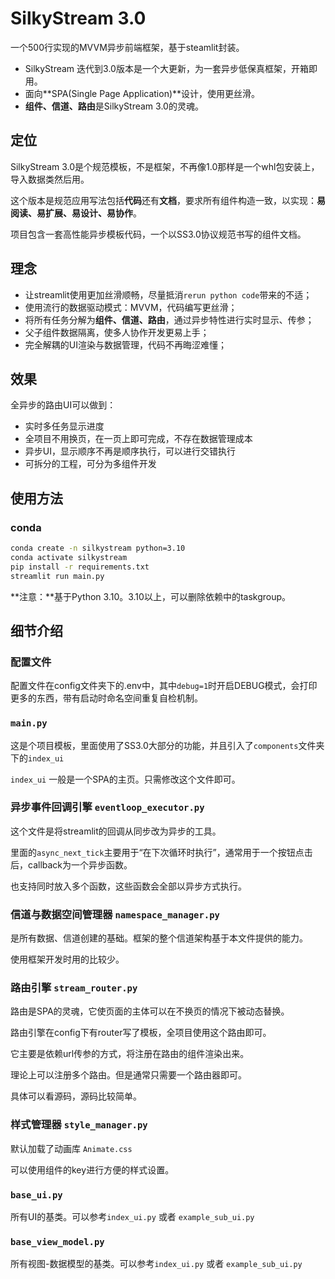 # SilkyStream 3.0

一个500行实现的MVVM异步前端框架，基于steamlit封装。

- SilkyStream 迭代到3.0版本是一个大更新，为一套异步低保真框架，开箱即用。
- 面向**SPA(Single Page Application)**设计，使用更丝滑。
- **组件、信道、路由**是SilkyStream 3.0的灵魂。

## 定位
SilkyStream 3.0是个规范模板，不是框架，不再像1.0那样是一个whl包安装上，导入数据类然后用。

这个版本是规范应用写法包括**代码**还有**文档**，要求所有组件构造一致，以实现：**易阅读、易扩展、易设计、易协作**。

项目包含一套高性能异步模板代码，一个以SS3.0协议规范书写的组件文档。

## 理念
- 让streamlit使用更加丝滑顺畅，尽量抵消`rerun python code`带来的不适；
- 使用流行的数据驱动模式：MVVM，代码编写更丝滑；
- 将所有任务分解为**组件、信道、路由**，通过异步特性进行实时显示、传参；
- 父子组件数据隔离，使多人协作开发更易上手；
- 完全解耦的UI渲染与数据管理，代码不再晦涩难懂；

## 效果

全异步的路由UI可以做到：

- 实时多任务显示进度
- 全项目不用换页，在一页上即可完成，不存在数据管理成本
- 异步UI，显示顺序不再是顺序执行，可以进行交错执行
- 可拆分的工程，可分为多组件开发

## 使用方法
### conda
```bash
conda create -n silkystream python=3.10
conda activate silkystream
pip install -r requirements.txt
streamlit run main.py
```
**注意：**基于Python 3.10。3.10以上，可以删除依赖中的taskgroup。

## 细节介绍

### 配置文件
配置文件在config文件夹下的.env中，其中`debug=1`时开启DEBUG模式，会打印更多的东西，带有启动时命名空间重复自检机制。

### `main.py`

这是个项目模板，里面使用了SS3.0大部分的功能，并且引入了`components`文件夹下的`index_ui`

`index_ui` 一般是一个SPA的主页。只需修改这个文件即可。


### 异步事件回调引擎 `eventloop_executor.py`

这个文件是将streamlit的回调从同步改为异步的工具。

里面的`async_next_tick`主要用于“在下次循环时执行”，通常用于一个按钮点击后，callback为一个异步函数。

也支持同时放入多个函数，这些函数会全部以异步方式执行。

### 信道与数据空间管理器 `namespace_manager.py`

是所有数据、信道创建的基础。框架的整个信道架构基于本文件提供的能力。

使用框架开发时用的比较少。


### 路由引擎 `stream_router.py`

路由是SPA的灵魂，它使页面的主体可以在不换页的情况下被动态替换。

路由引擎在config下有router写了模板，全项目使用这个路由即可。

它主要是依赖url传参的方式，将注册在路由的组件渲染出来。

理论上可以注册多个路由。但是通常只需要一个路由器即可。

具体可以看源码，源码比较简单。

### 样式管理器 `style_manager.py`

默认加载了动画库 `Animate.css`

可以使用组件的key进行方便的样式设置。


### `base_ui.py`

所有UI的基类。可以参考`index_ui.py` 或者 `example_sub_ui.py`

### `base_view_model.py`

所有视图-数据模型的基类。可以参考`index_ui.py` 或者 `example_sub_ui.py`

